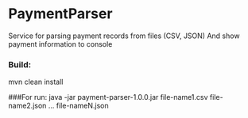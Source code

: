 # PaymentParser

Service for parsing payment records from files (CSV, JSON)
And show payment information to console

### Build:
mvn clean install

###For run:
java -jar payment-parser-1.0.0.jar file-name1.csv file-name2.json   ... file-nameN.json

